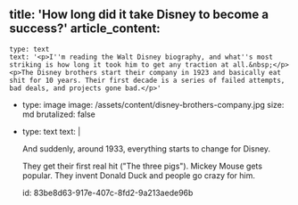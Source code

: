 title: 'How long did it take Disney to become a success?'
article_content:
  -
    type: text
    text: '<p>I''m reading the Walt Disney biography, and what''s most striking is how long it took him to get any traction at all.&nbsp;</p><p>The Disney brothers start their company in 1923 and basically eat shit for 10 years. Their first decade is a series of failed attempts, bad deals, and projects gone bad.</p>'
  -
    type: image
    image: /assets/content/disney-brothers-company.jpg
    size: md
    brutalized: false
  -
    type: text
    text: |
      <p>And suddenly, around 1933, everything starts to change for Disney.
      
      They get their first real hit ("The three pigs"). Mickey Mouse gets popular. They invent Donald Duck and people go crazy for him.</p>
id: 83be8d63-917e-407c-8fd2-9a213aede96b
